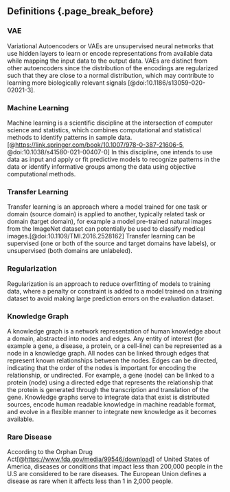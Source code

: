 ## Definitions {.page_break_before}

### VAE 
Variational Autoencoders or VAEs are unsupervised neural networks that use hidden layers to learn or encode representations from available data while mapping the input data to the output data. 
VAEs are distinct from other autoencoders since the distribution of the encodings are regularized such that they are close to a normal distribution, which may contribute to learning more biologically relevant signals [@doi:10.1186/s13059-020-02021-3].

### Machine Learning

Machine learning is a scientific discipline at the intersection of computer science and statistics, which combines computational and statistical methods to identify patterns in sample data.[@https://link.springer.com/book/10.1007/978-0-387-21606-5, @doi:10.1038/s41580-021-00407-0]
In this discipline, one intends to use data as input and apply or fit predictive models to recognize patterns in the data or identify informative groups among the data using objective computational methods.

### Transfer Learning
Transfer learning is an approach where a model trained for one task or domain (source domain) is applied to another, typically related task or domain (target domain), for example a model pre-trained natural images from the ImageNet dataset can potentially be used to classify medical images.[@doi:10.1109/TMI.2016.2528162]
Transfer learning can be supervised (one or both of the source and target domains have labels), or unsupervised (both domains are unlabeled).

### Regularization
Regularization is an approach to reduce overfitting of models to training data, where a penalty or constraint is added to a model trained on a training dataset to avoid making large prediction errors on the evaluation dataset.

### Knowledge Graph
A knowledge graph is a network representation of human knowledge about a domain, abstracted into nodes and edges. 
Any entity of interest (for example a gene, a disease, a protein, or a cell-line) can be represented as a node in a knowledge graph.
All nodes can be linked through edges that represent known relationships between the nodes. 
Edges can be directed, indicating that the order of the nodes is important for encoding the relationship, or undirected.
For example, a gene (node) can be linked to a protein (node) using a directed edge that represents the relationship that the protein is generated through the transcription and translation of the gene. 
Knowledge graphs serve to integrate data that exist is distributed sources, encode human readable knowledge in machine readable format, and evolve in a flexible manner to integrate new knowledge as it becomes available.

### Rare Disease
According to the Orphan Drug Act[@https://www.fda.gov/media/99546/download] of United States of America, diseases or conditions that impact less than 200,000 people in the U.S are considered to be rare diseases. 
The European Union defines a disease as rare when it affects less than 1 in 2,000 people.
